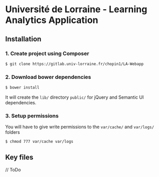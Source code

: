 # Université de Lorraine - Learning Analytics Application

## Installation
### 1. Create project using Composer
``` bash
$ git clone https://gitlab.univ-lorraine.fr/chopin1/LA-Webapp
```

### 2. Download bower dependencies
``` bash
$ bower install
```
It will create the `lib/` directory `public/` for jQuery and Semantic UI dependencies.

### 3. Setup permissions
You will have to give write permissions to the `var/cache/` and `var/logs/` folders
``` bash
$ chmod 777 var/cache var/logs
```

## Key files
// ToDo